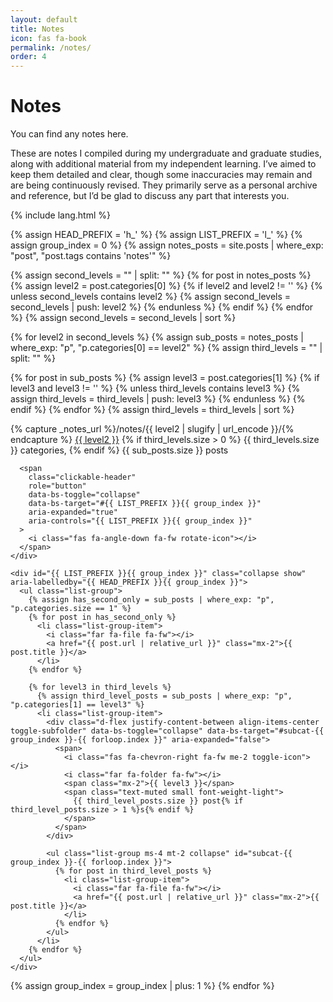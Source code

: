 ```yaml
---
layout: default
title: Notes
icon: fas fa-book
permalink: /notes/
order: 4
---
```


# Notes

You can find any notes here.

These are notes I compiled during my undergraduate and graduate studies, along with additional material from my independent learning. I’ve aimed to keep them detailed and clear, though some inaccuracies may remain and are being continuously revised. They primarily serve as a personal archive and reference, but I’d be glad to discuss any part that interests you.

{% include lang.html %}

{% assign HEAD_PREFIX = 'h_' %}
{% assign LIST_PREFIX = 'l_' %}
{% assign group_index = 0 %}
{% assign notes_posts = site.posts | where_exp: "post", "post.tags contains 'notes'" %}

{% assign second_levels = "" | split: "" %}
{% for post in notes_posts %}
  {% assign level2 = post.categories[0] %}
  {% if level2 and level2 != '' %}
    {% unless second_levels contains level2 %}
      {% assign second_levels = second_levels | push: level2 %}
    {% endunless %}
  {% endif %}
{% endfor %}
{% assign second_levels = second_levels | sort %}

{% for level2 in second_levels %}
  {% assign sub_posts = notes_posts | where_exp: "p", "p.categories[0] == level2" %}
  {% assign third_levels = "" | split: "" %}

  {% for post in sub_posts %}
    {% assign level3 = post.categories[1] %}
    {% if level3 and level3 != '' %}
      {% unless third_levels contains level3 %}
        {% assign third_levels = third_levels | push: level3 %}
      {% endunless %}
    {% endif %}
  {% endfor %}
  {% assign third_levels = third_levels | sort %}

  <div class="card categories">
    <div
      id="{{ HEAD_PREFIX }}{{ group_index }}"
      class="card-header d-flex justify-content-between align-items-center hide-border-bottom"
    >
      <span class="ms-2 d-flex align-items-center">
        <i class="far fa-folder{% if third_levels.size > 0 %}-open{% endif %} fa-fw"></i>
        {% capture _notes_url %}/notes/{{ level2 | slugify | url_encode }}/{% endcapture %}
        <a href="{{ _notes_url | relative_url }}" class="ms-2 text-decoration-none">{{ level2 }}</a>
        <span class="text-muted small font-weight-light ms-2">
          {% if third_levels.size > 0 %}
            {{ third_levels.size }} categories,
          {% endif %}
          {{ sub_posts.size }} posts
        </span>
      </span>

      <span
        class="clickable-header"
        role="button"
        data-bs-toggle="collapse"
        data-bs-target="#{{ LIST_PREFIX }}{{ group_index }}"
        aria-expanded="true"
        aria-controls="{{ LIST_PREFIX }}{{ group_index }}"
      >
        <i class="fas fa-angle-down fa-fw rotate-icon"></i>
      </span>
    </div>

    <div id="{{ LIST_PREFIX }}{{ group_index }}" class="collapse show" aria-labelledby="{{ HEAD_PREFIX }}{{ group_index }}">
      <ul class="list-group">
        {% assign has_second_only = sub_posts | where_exp: "p", "p.categories.size == 1" %}
        {% for post in has_second_only %}
          <li class="list-group-item">
            <i class="far fa-file fa-fw"></i>
            <a href="{{ post.url | relative_url }}" class="mx-2">{{ post.title }}</a>
          </li>
        {% endfor %}

        {% for level3 in third_levels %}
          {% assign third_level_posts = sub_posts | where_exp: "p", "p.categories[1] == level3" %}
          <li class="list-group-item">
            <div class="d-flex justify-content-between align-items-center toggle-subfolder" data-bs-toggle="collapse" data-bs-target="#subcat-{{ group_index }}-{{ forloop.index }}" aria-expanded="false">
              <span>
                <i class="fas fa-chevron-right fa-fw me-2 toggle-icon"></i>
                <i class="far fa-folder fa-fw"></i>
                <span class="mx-2">{{ level3 }}</span>
                <span class="text-muted small font-weight-light">
                  {{ third_level_posts.size }} post{% if third_level_posts.size > 1 %}s{% endif %}
                </span>
              </span>
            </div>

            <ul class="list-group ms-4 mt-2 collapse" id="subcat-{{ group_index }}-{{ forloop.index }}">
              {% for post in third_level_posts %}
                <li class="list-group-item">
                  <i class="far fa-file fa-fw"></i>
                  <a href="{{ post.url | relative_url }}" class="mx-2">{{ post.title }}</a>
                </li>
              {% endfor %}
            </ul>
          </li>
        {% endfor %}
      </ul>
    </div>
  </div>

  {% assign group_index = group_index | plus: 1 %}
{% endfor %}


<style>
.rotate-icon {
  transition: transform 0.3s ease;
  transform: rotate(0deg);
}

.toggle-icon {
  transition: transform 0.3s ease;
  transform: rotate(0deg);
  font-size: 0.65rem !important;
}
</style>


<script>
document.addEventListener("DOMContentLoaded", function () {
  document.querySelectorAll('.clickable-header').forEach(function(header) {
    header.addEventListener('click', function () {
      const icon = header.querySelector('.rotate-icon');
      const isCollapsed = header.getAttribute('aria-expanded') === 'true';
      if (icon) {
        icon.style.transition = 'transform 0.3s ease';
        icon.style.transform = isCollapsed ? 'rotate(0deg)' : 'rotate(90deg)';
      }
    });
  });


  document.querySelectorAll('.toggle-subfolder').forEach(function(toggle) {
    toggle.addEventListener('click', function () {
      const icon = toggle.querySelector('.toggle-icon');
      if (icon) {
        const isExpanded = toggle.getAttribute('aria-expanded') === 'true';
        icon.style.transition = 'transform 0.3s ease';
        icon.style.transform = isExpanded ? 'rotate(90deg)' : 'rotate(0deg)';
      }
    });
  });
});
</script>
